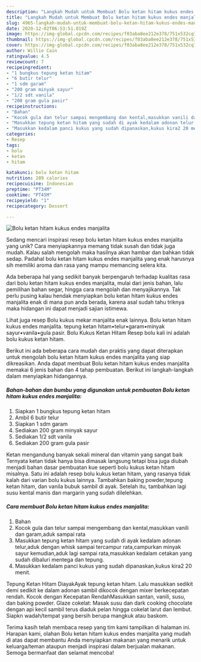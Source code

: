 ```yaml
---
description: "Langkah Mudah untuk Membuat Bolu ketan hitam kukus endes manjalita yang Bikin Ngiler"
title: "Langkah Mudah untuk Membuat Bolu ketan hitam kukus endes manjalita yang Bikin Ngiler"
slug: 4965-langkah-mudah-untuk-membuat-bolu-ketan-hitam-kukus-endes-manjalita-yang-bikin-ngiler
date: 2020-12-02T06:53:51.019Z
image: https://img-global.cpcdn.com/recipes/f03aba8ee212e378/751x532cq70/bolu-ketan-hitam-kukus-endes-manjalita-foto-resep-utama.jpg
thumbnail: https://img-global.cpcdn.com/recipes/f03aba8ee212e378/751x532cq70/bolu-ketan-hitam-kukus-endes-manjalita-foto-resep-utama.jpg
cover: https://img-global.cpcdn.com/recipes/f03aba8ee212e378/751x532cq70/bolu-ketan-hitam-kukus-endes-manjalita-foto-resep-utama.jpg
author: Willie Cain
ratingvalue: 4.5
reviewcount: 7
recipeingredient:
- "1 bungkus tepung ketan hitam"
- "6 butir telur"
- "1 sdm garam"
- "200 gram minyak sayur"
- "1/2 sdt vanila"
- "200 gram gula pasir"
recipeinstructions:
- "Bahan"
- "Kocok gula dan telur sampai mengembang dan kental,masukkan vanili dan garam,aduk sampai rata"
- "Masukkan tepung ketan hitam yang sudah di ayak kedalam adonan telur,aduk dengan whisk sampai tercampur rata,campurkan minyak sayur kemudian,aduk lagi sampai rata,masukkan kedalam cetakan yang sudah dibaluri mentega dan tepung."
- "Masukkan kedalam panci kukus yang sudah dipanaskan,kukus kira2 20 menit."
categories:
- Resep
tags:
- bolu
- ketan
- hitam

katakunci: bolu ketan hitam 
nutrition: 289 calories
recipecuisine: Indonesian
preptime: "PT34M"
cooktime: "PT45M"
recipeyield: "1"
recipecategory: Dessert

---
```



![Bolu ketan hitam kukus endes manjalita](https://img-global.cpcdn.com/recipes/f03aba8ee212e378/751x532cq70/bolu-ketan-hitam-kukus-endes-manjalita-foto-resep-utama.jpg)

Sedang mencari inspirasi resep bolu ketan hitam kukus endes manjalita yang unik? Cara menyiapkannya memang tidak susah dan tidak juga mudah. Kalau salah mengolah maka hasilnya akan hambar dan bahkan tidak sedap. Padahal bolu ketan hitam kukus endes manjalita yang enak harusnya sih memiliki aroma dan rasa yang mampu memancing selera kita.

Ada beberapa hal yang sedikit banyak berpengaruh terhadap kualitas rasa dari bolu ketan hitam kukus endes manjalita, mulai dari jenis bahan, lalu pemilihan bahan segar, hingga cara mengolah dan menyajikannya. Tak perlu pusing kalau hendak menyiapkan bolu ketan hitam kukus endes manjalita enak di mana pun anda berada, karena asal sudah tahu triknya maka hidangan ini dapat menjadi sajian istimewa.

Lihat juga resep Bolu kukus mekar manjalita enak lainnya. Bolu ketan hitam kukus endes manjalita. tepung ketan hitam•telur•garam•minyak sayur•vanila•gula pasir. Bolu Kukus Ketan Hitam Resep bolu kali ini adalah bolu kukus ketan hitam.


Berikut ini ada beberapa cara mudah dan praktis yang dapat diterapkan untuk mengolah bolu ketan hitam kukus endes manjalita yang siap dikreasikan. Anda dapat membuat Bolu ketan hitam kukus endes manjalita memakai 6 jenis bahan dan 4 tahap pembuatan. Berikut ini langkah-langkah dalam menyiapkan hidangannya.

<!--inarticleads1-->

##### Bahan-bahan dan bumbu yang digunakan untuk pembuatan Bolu ketan hitam kukus endes manjalita:

1. Siapkan 1 bungkus tepung ketan hitam
1. Ambil 6 butir telur
1. Siapkan 1 sdm garam
1. Sediakan 200 gram minyak sayur
1. Sediakan 1/2 sdt vanila
1. Sediakan 200 gram gula pasir


Ketan mengandung banyak sekali mineral dan vitamin yang sangat baik Ternyata ketan tidak hanya bisa dimasak langsung tetapi bisa juga diubah menjadi bahan dasar pembuatan kue seperti bolu kukus ketan hitam misalnya. Satu ini adalah resep bolu kukus ketan hitam, yang rasanya tidak kalah dari varian bolu kukus lainnya. Tambahkan baking powder,tepung ketan hitam, dan vanila bubuk sambil di ayak. Setelah itu, tambahkan lagi susu kental manis dan margarin yang sudah dilelehkan. 

<!--inarticleads2-->

##### Cara membuat Bolu ketan hitam kukus endes manjalita:

1. Bahan
1. Kocok gula dan telur sampai mengembang dan kental,masukkan vanili dan garam,aduk sampai rata
1. Masukkan tepung ketan hitam yang sudah di ayak kedalam adonan telur,aduk dengan whisk sampai tercampur rata,campurkan minyak sayur kemudian,aduk lagi sampai rata,masukkan kedalam cetakan yang sudah dibaluri mentega dan tepung.
1. Masukkan kedalam panci kukus yang sudah dipanaskan,kukus kira2 20 menit.


Tepung Ketan Hitam DiayakAyak tepung ketan hitam. Lalu masukkan sedikit demi sedikit ke dalam adonan sambil dikocok dengan mixer berkecepatan rendah. Kocok dengan Kecepatan RendahMasukkan santan, vanili, susu, dan baking powder. Glaze cokelat: Masak susu dan dark cooking chocolate dengan api kecil sambil terus diaduk pelan hingga cokelat larut dan lembut. Siapkn wadah/tempat yang bersih berupa mangkuk atau baskom. 

Terima kasih telah membaca resep yang tim kami tampilkan di halaman ini. Harapan kami, olahan Bolu ketan hitam kukus endes manjalita yang mudah di atas dapat membantu Anda menyiapkan makanan yang menarik untuk keluarga/teman ataupun menjadi inspirasi dalam berjualan makanan. Semoga bermanfaat dan selamat mencoba!
